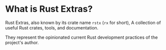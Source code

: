 # What is Rust Extras?

Rust Extras,
also known by its crate name `rstx` (`rx` for short),
A collection of useful Rust crates, tools, and documentation.

They represent the opinionated current Rust development practices
of the project's author.
